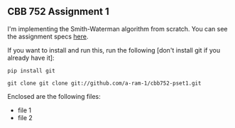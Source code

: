 ## CBB 752 Assignment 1

I'm implementing the Smith-Waterman algorithm from scratch. You can see the assignment specs [here](http://cbb752b21.gersteinlab.org/assignments). 

If you want to install and run this, run the following [don't install git if you already have it]: 

```
pip install git

git clone git clone git://github.com/a-ram-1/cbb752-pset1.git
```

Enclosed are the following files: 

* file 1
* file 2
